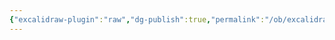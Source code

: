 ```yaml
---
{"excalidraw-plugin":"raw","dg-publish":true,"permalink":"/ob/excalidraw/ob-excalidraw/","dgPassFrontmatter":true}
---
```

<style> .container {font-family: sans-serif; text-align: center;} .button-wrapper button {z-index: 1;height: 40px; width: 100px; margin: 10px;padding: 5px;} .excalidraw .App-menu_top .buttonList { display: flex;} .excalidraw-wrapper { height: 800px; margin: 50px; position: relative;} :root[dir="ltr"] .excalidraw .layer-ui__wrapper .zen-mode-transition.App-menu_bottom--transition-left {transform: none;} </style><script src="https://cdn.jsdelivr.net/npm/react@17/umd/react.production.min.js"></script><script src="https://cdn.jsdelivr.net/npm/react-dom@17/umd/react-dom.production.min.js"></script><script type="text/javascript" src="https://cdn.jsdelivr.net/npm/@excalidraw/excalidraw@0/dist/excalidraw.production.min.js"></script><div id="OBexcalidraw.md"></div><script>(function(){const InitialData={"type":"excalidraw","version":2,"source":"https://excalidraw.com","elements":[{"type":"rectangle","version":498,"versionNonce":451314198,"isDeleted":false,"id":"MavfGccD0CTW0YxvObrim","fillStyle":"hachure","strokeWidth":1,"strokeStyle":"solid","roughness":1,"opacity":100,"angle":0,"x":-801.71484375,"y":-307.95703125,"strokeColor":"#000000","backgroundColor":"transparent","width":117.00390625,"height":81.5625,"seed":1808782038,"groupIds":["B5lwGbGIzCDv38w0yDVgL"],"strokeSharpness":"sharp","boundElementIds":[]},{"type":"text","version":159,"versionNonce":1313526346,"isDeleted":false,"id":"c40W6YGR","fillStyle":"hachure","strokeWidth":1,"strokeStyle":"solid","roughness":1,"opacity":100,"angle":0,"x":-770.212890625,"y":-281.17578125,"strokeColor":"#000000","backgroundColor":"transparent","width":54,"height":28,"seed":2013094474,"groupIds":["B5lwGbGIzCDv38w0yDVgL"],"strokeSharpness":"sharp","boundElementIds":[],"fontSize":20,"fontFamily":1,"text":"OB库1","baseline":21,"textAlign":"center","verticalAlign":"middle"},{"type":"rectangle","version":651,"versionNonce":775540566,"isDeleted":false,"id":"slTWJ9YxLndDdo47HOguv","fillStyle":"hachure","strokeWidth":1,"strokeStyle":"solid","roughness":1,"opacity":100,"angle":0,"x":-385.91015625,"y":-309.58984375,"strokeColor":"#000000","backgroundColor":"transparent","width":117.00390625,"height":81.5625,"seed":130712726,"groupIds":["oLWTDk6d5ZIiDpv2z_hYI"],"strokeSharpness":"sharp","boundElementIds":[]},{"type":"text","version":313,"versionNonce":1183709450,"isDeleted":false,"id":"eJRPxErS","fillStyle":"hachure","strokeWidth":1,"strokeStyle":"solid","roughness":1,"opacity":100,"angle":0,"x":-358.908203125,"y":-282.80859375,"strokeColor":"#000000","backgroundColor":"transparent","width":63,"height":28,"seed":327038922,"groupIds":["oLWTDk6d5ZIiDpv2z_hYI"],"strokeSharpness":"sharp","boundElementIds":[],"fontSize":20,"fontFamily":1,"text":"OB库2","baseline":21,"textAlign":"center","verticalAlign":"middle"},{"type":"rectangle","version":703,"versionNonce":741438614,"isDeleted":false,"id":"HPvgI9q5Fzexkuo4rWZb_","fillStyle":"hachure","strokeWidth":1,"strokeStyle":"solid","roughness":1,"opacity":100,"angle":0,"x":0.1015625,"y":-307.18359375,"strokeColor":"#000000","backgroundColor":"transparent","width":117.00390625,"height":81.5625,"seed":479491990,"groupIds":["-aujOuV7DKfVfGEtk-Ybf"],"strokeSharpness":"sharp","boundElementIds":[]},{"type":"text","version":366,"versionNonce":20858826,"isDeleted":false,"id":"hVe21WYa","fillStyle":"hachure","strokeWidth":1,"strokeStyle":"solid","roughness":1,"opacity":100,"angle":0,"x":27.103515625,"y":-280.40234375,"strokeColor":"#000000","backgroundColor":"transparent","width":63,"height":28,"seed":2126574794,"groupIds":["-aujOuV7DKfVfGEtk-Ybf"],"strokeSharpness":"sharp","boundElementIds":[],"fontSize":20,"fontFamily":1,"text":"OB库3","baseline":21,"textAlign":"center","verticalAlign":"middle"},{"type":"line","version":252,"versionNonce":1854042582,"isDeleted":false,"id":"NM_9rgqobbzYMD3jjxaZ0","fillStyle":"hachure","strokeWidth":1,"strokeStyle":"solid","roughness":1,"opacity":100,"angle":0,"x":-783.681640625,"y":-224.46484375,"strokeColor":"#000000","backgroundColor":"transparent","width":4.171875,"height":296.65625,"seed":1456118102,"groupIds":[],"strokeSharpness":"round","boundElementIds":[],"startBinding":null,"endBinding":null,"lastCommittedPoint":null,"startArrowhead":null,"endArrowhead":null,"points":[[0,0],[-4.171875,296.65625]]},{"type":"rectangle","version":181,"versionNonce":108445322,"isDeleted":false,"id":"PZ-DNYL2I3eiqsGqRi-7A","fillStyle":"hachure","strokeWidth":1,"strokeStyle":"solid","roughness":1,"opacity":100,"angle":0,"x":-774.263671875,"y":-162.22265625,"strokeColor":"#000000","backgroundColor":"transparent","width":118.015625,"height":51.1171875,"seed":1811161686,"groupIds":[],"strokeSharpness":"sharp","boundElementIds":[]},{"type":"text","version":135,"versionNonce":1346488086,"isDeleted":false,"id":"E4xrS0Kh","fillStyle":"hachure","strokeWidth":1,"strokeStyle":"solid","roughness":1,"opacity":100,"angle":0,"x":-754.521484375,"y":-148.828125,"strokeColor":"#000000","backgroundColor":"transparent","width":80,"height":25,"seed":2072683414,"groupIds":[],"strokeSharpness":"sharp","boundElementIds":[],"fontSize":20,"fontFamily":1,"text":".obsidian","baseline":18,"textAlign":"left","verticalAlign":"top"},{"type":"line","version":480,"versionNonce":586308938,"isDeleted":false,"id":"ePZjnA91TdORp9We2GujW","fillStyle":"hachure","strokeWidth":1,"strokeStyle":"solid","roughness":1,"opacity":100,"angle":0,"x":-712.783203125,"y":-105.2734375,"strokeColor":"#000000","backgroundColor":"transparent","width":2.8327852035779415,"height":179.24981308874675,"seed":1294099274,"groupIds":[],"strokeSharpness":"round","boundElementIds":[],"startBinding":null,"endBinding":null,"lastCommittedPoint":null,"startArrowhead":null,"endArrowhead":null,"points":[[0,0],[-2.8327852035779415,179.24981308874675]]},{"type":"rectangle","version":253,"versionNonce":31749206,"isDeleted":false,"id":"QYkar7alW-uQrP5CN91Xs","fillStyle":"hachure","strokeWidth":1,"strokeStyle":"solid","roughness":1,"opacity":100,"angle":0,"x":-706.025390625,"y":-30.5,"strokeColor":"#000000","backgroundColor":"transparent","width":118.015625,"height":51.1171875,"seed":1629407498,"groupIds":[],"strokeSharpness":"sharp","boundElementIds":[]},{"type":"text","version":93,"versionNonce":1410081802,"isDeleted":false,"id":"XHFaR6y8","fillStyle":"hachure","strokeWidth":1,"strokeStyle":"solid","roughness":1,"opacity":100,"angle":0,"x":-676.826171875,"y":-16.79296875,"strokeColor":"#000000","backgroundColor":"transparent","width":61,"height":25,"seed":795993302,"groupIds":[],"strokeSharpness":"sharp","boundElementIds":[],"fontSize":20,"fontFamily":1,"text":"plugins","baseline":18,"textAlign":"center","verticalAlign":"middle"},{"type":"line","version":336,"versionNonce":1564440982,"isDeleted":false,"id":"5cUny4qV6F9CfZDI0ov_R","fillStyle":"hachure","strokeWidth":1,"strokeStyle":"solid","roughness":1,"opacity":100,"angle":0,"x":-354.01367187499994,"y":-226.6190471693734,"strokeColor":"#000000","backgroundColor":"transparent","width":4.171875,"height":296.65625,"seed":1367580490,"groupIds":[],"strokeSharpness":"round","boundElementIds":[],"startBinding":null,"endBinding":null,"lastCommittedPoint":null,"startArrowhead":null,"endArrowhead":null,"points":[[0,0],[-4.171875,296.65625]]},{"type":"rectangle","version":265,"versionNonce":868160202,"isDeleted":false,"id":"sLOQjZuFABNQqdH9mycCe","fillStyle":"hachure","strokeWidth":1,"strokeStyle":"solid","roughness":1,"opacity":100,"angle":0,"x":-344.59570312499994,"y":-164.3768596693734,"strokeColor":"#000000","backgroundColor":"transparent","width":118.015625,"height":51.1171875,"seed":830493270,"groupIds":[],"strokeSharpness":"sharp","boundElementIds":[]},{"type":"text","version":219,"versionNonce":965203670,"isDeleted":false,"id":"4zj42LCa","fillStyle":"hachure","strokeWidth":1,"strokeStyle":"solid","roughness":1,"opacity":100,"angle":0,"x":-324.85351562499994,"y":-150.9823284193734,"strokeColor":"#000000","backgroundColor":"transparent","width":80,"height":25,"seed":1663378954,"groupIds":[],"strokeSharpness":"sharp","boundElementIds":[],"fontSize":20,"fontFamily":1,"text":".obsidian","baseline":18,"textAlign":"left","verticalAlign":"top"},{"type":"line","version":564,"versionNonce":1688611210,"isDeleted":false,"id":"LnfQIOk7EgBRNlFj7FRLj","fillStyle":"hachure","strokeWidth":1,"strokeStyle":"solid","roughness":1,"opacity":100,"angle":0,"x":-283.11523437499994,"y":-107.4276409193734,"strokeColor":"#000000","backgroundColor":"transparent","width":2.8327852035779415,"height":179.24981308874675,"seed":699373462,"groupIds":[],"strokeSharpness":"round","boundElementIds":[],"startBinding":null,"endBinding":null,"lastCommittedPoint":null,"startArrowhead":null,"endArrowhead":null,"points":[[0,0],[-2.8327852035779415,179.24981308874675]]},{"type":"rectangle","version":337,"versionNonce":1062374422,"isDeleted":false,"id":"jgrG9EykV2S7rrfLT9DUY","fillStyle":"hachure","strokeWidth":1,"strokeStyle":"solid","roughness":1,"opacity":100,"angle":0,"x":-276.35742187499994,"y":-32.6542034193734,"strokeColor":"#000000","backgroundColor":"transparent","width":118.015625,"height":51.1171875,"seed":1013437642,"groupIds":[],"strokeSharpness":"sharp","boundElementIds":[]},{"type":"text","version":177,"versionNonce":2113693770,"isDeleted":false,"id":"1TbzFAdX","fillStyle":"hachure","strokeWidth":1,"strokeStyle":"solid","roughness":1,"opacity":100,"angle":0,"x":-247.15820312499994,"y":-18.947172169373403,"strokeColor":"#000000","backgroundColor":"transparent","width":61,"height":25,"seed":2118399190,"groupIds":[],"strokeSharpness":"sharp","boundElementIds":[],"fontSize":20,"fontFamily":1,"text":"plugins","baseline":18,"textAlign":"center","verticalAlign":"middle"},{"type":"line","version":404,"versionNonce":1016371542,"isDeleted":false,"id":"jzN-I3PlZyFS-AN9aJlfa","fillStyle":"hachure","strokeWidth":1,"strokeStyle":"solid","roughness":1,"opacity":100,"angle":0,"x":56.31835937499997,"y":-223.56045341937335,"strokeColor":"#000000","backgroundColor":"transparent","width":4.171875,"height":296.65625,"seed":1950763862,"groupIds":[],"strokeSharpness":"round","boundElementIds":[],"startBinding":null,"endBinding":null,"lastCommittedPoint":null,"startArrowhead":null,"endArrowhead":null,"points":[[0,0],[-4.171875,296.65625]]},{"type":"rectangle","version":333,"versionNonce":2006765322,"isDeleted":false,"id":"pf-_wru8kMb7gSPlg6twB","fillStyle":"hachure","strokeWidth":1,"strokeStyle":"solid","roughness":1,"opacity":100,"angle":0,"x":65.73632812499997,"y":-161.31826591937335,"strokeColor":"#000000","backgroundColor":"transparent","width":118.015625,"height":51.1171875,"seed":311901450,"groupIds":[],"strokeSharpness":"sharp","boundElementIds":[]},{"type":"text","version":287,"versionNonce":2023947926,"isDeleted":false,"id":"A0DgE7A5","fillStyle":"hachure","strokeWidth":1,"strokeStyle":"solid","roughness":1,"opacity":100,"angle":0,"x":85.47851562499997,"y":-147.92373466937335,"strokeColor":"#000000","backgroundColor":"transparent","width":80,"height":25,"seed":1934520470,"groupIds":[],"strokeSharpness":"sharp","boundElementIds":[],"fontSize":20,"fontFamily":1,"text":".obsidian","baseline":18,"textAlign":"left","verticalAlign":"top"},{"type":"line","version":632,"versionNonce":369253834,"isDeleted":false,"id":"n9DnLXCy-xcA4it2MSvZY","fillStyle":"hachure","strokeWidth":1,"strokeStyle":"solid","roughness":1,"opacity":100,"angle":0,"x":127.21679687499997,"y":-104.36904716937335,"strokeColor":"#000000","backgroundColor":"transparent","width":2.8327852035779415,"height":179.24981308874675,"seed":58657738,"groupIds":[],"strokeSharpness":"round","boundElementIds":[],"startBinding":null,"endBinding":null,"lastCommittedPoint":null,"startArrowhead":null,"endArrowhead":null,"points":[[0,0],[-2.8327852035779415,179.24981308874675]]},{"type":"rectangle","version":405,"versionNonce":137542614,"isDeleted":false,"id":"3jh2sgkj41hi4MHz3TMYn","fillStyle":"hachure","strokeWidth":1,"strokeStyle":"solid","roughness":1,"opacity":100,"angle":0,"x":133.974609375,"y":-29.595609669373346,"strokeColor":"#000000","backgroundColor":"transparent","width":118.015625,"height":51.1171875,"seed":1084222934,"groupIds":[],"strokeSharpness":"sharp","boundElementIds":[]},{"type":"text","version":245,"versionNonce":1447564426,"isDeleted":false,"id":"66pArVd2","fillStyle":"hachure","strokeWidth":1,"strokeStyle":"solid","roughness":1,"opacity":100,"angle":0,"x":163.173828125,"y":-15.888578419373346,"strokeColor":"#000000","backgroundColor":"transparent","width":61,"height":25,"seed":201261706,"groupIds":[],"strokeSharpness":"sharp","boundElementIds":[],"fontSize":20,"fontFamily":1,"text":"plugins","baseline":18,"textAlign":"center","verticalAlign":"middle"},{"type":"rectangle","version":32,"versionNonce":1695011594,"isDeleted":false,"id":"-lb6yclTUS1_fguthOcSb","fillStyle":"hachure","strokeWidth":1,"strokeStyle":"solid","roughness":1,"opacity":100,"angle":0,"x":-581.5771484375,"y":-489.9678907316247,"strokeColor":"#000000","backgroundColor":"transparent","width":688.640625,"height":88.3359375,"seed":1573201558,"groupIds":[],"strokeSharpness":"sharp","boundElementIds":[]}],"appState":{"theme":"light","viewBackgroundColor":"#ffffff","currentItemStrokeColor":"#000000","currentItemBackgroundColor":"transparent","currentItemFillStyle":"hachure","currentItemStrokeWidth":1,"currentItemStrokeStyle":"solid","currentItemRoughness":1,"currentItemOpacity":100,"currentItemFontFamily":1,"currentItemFontSize":20,"currentItemTextAlign":"left","currentItemStrokeSharpness":"sharp","currentItemStartArrowhead":null,"currentItemEndArrowhead":"arrow","currentItemLinearStrokeSharpness":"round","gridSize":null}};InitialData.scrollToContent=true;App=()=>{const e=React.useRef(null),t=React.useRef(null),[n,i]=React.useState({width:void 0,height:void 0});return React.useEffect(()=>{i({width:t.current.getBoundingClientRect().width,height:t.current.getBoundingClientRect().height});const e=()=>{i({width:t.current.getBoundingClientRect().width,height:t.current.getBoundingClientRect().height})};return window.addEventListener("resize",e),()=>window.removeEventListener("resize",e)},[t]),React.createElement(React.Fragment,null,React.createElement("div",{className:"excalidraw-wrapper",ref:t},React.createElement(ExcalidrawLib.Excalidraw,{ref:e,width:n.width,height:n.height,initialData:InitialData,viewModeEnabled:!0,zenModeEnabled:!0,gridModeEnabled:!1})))},excalidrawWrapper=document.getElementById("OBexcalidraw.md");ReactDOM.render(React.createElement(App),excalidrawWrapper);})();</script>